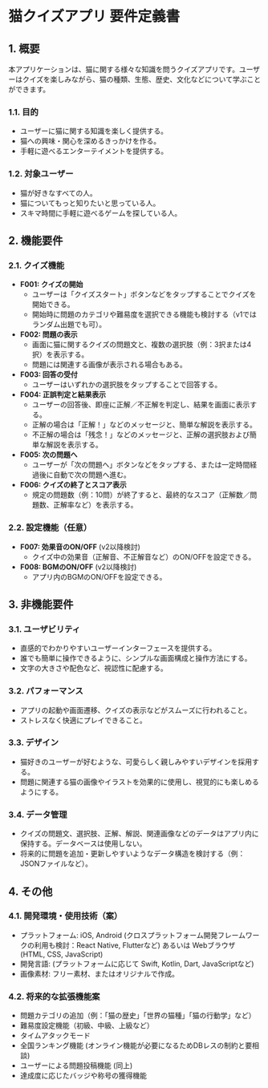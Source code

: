 # 猫クイズアプリ 要件定義書

## 1. 概要

本アプリケーションは、猫に関する様々な知識を問うクイズアプリです。ユーザーはクイズを楽しみながら、猫の種類、生態、歴史、文化などについて学ぶことができます。

### 1.1. 目的

-   ユーザーに猫に関する知識を楽しく提供する。
-   猫への興味・関心を深めるきっかけを作る。
-   手軽に遊べるエンターテイメントを提供する。

### 1.2. 対象ユーザー

-   猫が好きなすべての人。
-   猫についてもっと知りたいと思っている人。
-   スキマ時間に手軽に遊べるゲームを探している人。

## 2. 機能要件

### 2.1. クイズ機能

-   **F001: クイズの開始**
    -   ユーザーは「クイズスタート」ボタンなどをタップすることでクイズを開始できる。
    -   開始時に問題のカテゴリや難易度を選択できる機能も検討する（v1ではランダム出題でも可）。
-   **F002: 問題の表示**
    -   画面に猫に関するクイズの問題文と、複数の選択肢（例：3択または4択）を表示する。
    -   問題には関連する画像が表示される場合もある。
-   **F003: 回答の受付**
    -   ユーザーはいずれかの選択肢をタップすることで回答する。
-   **F004: 正誤判定と結果表示**
    -   ユーザーの回答後、即座に正解／不正解を判定し、結果を画面に表示する。
    -   正解の場合は「正解！」などのメッセージと、簡単な解説を表示する。
    -   不正解の場合は「残念！」などのメッセージと、正解の選択肢および簡単な解説を表示する。
-   **F005: 次の問題へ**
    -   ユーザーが「次の問題へ」ボタンなどをタップする、または一定時間経過後に自動で次の問題へ進む。
-   **F006: クイズの終了とスコア表示**
    -   規定の問題数（例：10問）が終了すると、最終的なスコア（正解数／問題数、正解率など）を表示する。

### 2.2. 設定機能（任意）

-   **F007: 効果音のON/OFF** (v2以降検討)
    -   クイズ中の効果音（正解音、不正解音など）のON/OFFを設定できる。
-   **F008: BGMのON/OFF** (v2以降検討)
    -   アプリ内のBGMのON/OFFを設定できる。

## 3. 非機能要件

### 3.1. ユーザビリティ

-   直感的でわかりやすいユーザーインターフェースを提供する。
-   誰でも簡単に操作できるように、シンプルな画面構成と操作方法にする。
-   文字の大きさや配色など、視認性に配慮する。

### 3.2. パフォーマンス

-   アプリの起動や画面遷移、クイズの表示などがスムーズに行われること。
-   ストレスなく快適にプレイできること。

### 3.3. デザイン

-   猫好きのユーザーが好むような、可愛らしく親しみやすいデザインを採用する。
-   問題に関連する猫の画像やイラストを効果的に使用し、視覚的にも楽しめるようにする。

### 3.4. データ管理

-   クイズの問題文、選択肢、正解、解説、関連画像などのデータはアプリ内に保持する。データベースは使用しない。
-   将来的に問題を追加・更新しやすいようなデータ構造を検討する（例：JSONファイルなど）。

## 4. その他

### 4.1. 開発環境・使用技術（案）

-   プラットフォーム: iOS, Android (クロスプラットフォーム開発フレームワークの利用も検討：React Native, Flutterなど) あるいは Webブラウザ (HTML, CSS, JavaScript)
-   開発言語: (プラットフォームに応じて Swift, Kotlin, Dart, JavaScriptなど)
-   画像素材: フリー素材、またはオリジナルで作成。

### 4.2. 将来的な拡張機能案

-   問題カテゴリの追加（例：「猫の歴史」「世界の猫種」「猫の行動学」など）
-   難易度設定機能（初級、中級、上級など）
-   タイムアタックモード
-   全国ランキング機能 (オンライン機能が必要になるためDBレスの制約と要相談)
-   ユーザーによる問題投稿機能 (同上)
-   達成度に応じたバッジや称号の獲得機能
